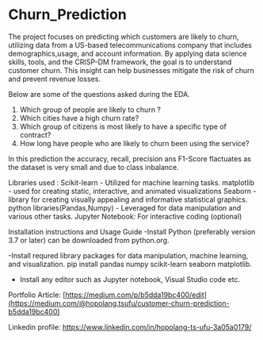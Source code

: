 # Churn_Prediction
The project focuses on predicting which customers are likely to churn, utilizing data from a US-based telecommunications company 
that includes demographics,usage, and account information. By applying data science skills, tools, and the CRISP-DM framework, 
the goal is to understand customer churn. This insight can help businesses mitigate the risk of churn and prevent revenue losses.

Below are some of the questions asked during the EDA.
1)	Which group of people are likely to churn ?
2)	Which cities have a high churn rate?
3)	Which group of citizens is most likely to have a specific type of contract?
4)	How long have people who are likely to churn been using the service?

In this prediction the accuracy, recall, precision ans F1-Score flactuates as the dataset is very small and due to class inbalance.

Libraries used :
Scikit-learn - Utilized for machine learning tasks.
matplotlib - used for creating static, interactive, and animated visualizations
Seaborn - library for creating visually appealing and informative statistical graphics.
python libraries(Pandas,Numpy) - Leveraged for data manipulation and various other tasks.
Jupyter Notebook: For interactive coding (optional)

Installation instructions and Usage Guide
-Install Python (preferably version 3.7 or later) can be downloaded from python.org. 

-Install requred library packages for data manipulation, machine learning, and visualization.
pip install pandas numpy scikit-learn seaborn matplotlib.

- Install any editor such as Jupyter notebook, Visual Studio code etc.

Portfolio Article: [https://medium.com/p/b5dda19bc400/edit](https://medium.com/@hopolang.tsufu/customer-churn-prediction-b5dda19bc400)

Linkedin profile: https://www.linkedin.com/in/hopolang-ts-ufu-3a05a0179/
